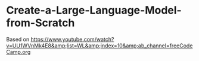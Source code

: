 # Create-a-Large-Language-Model-from-Scratch
Based on https://www.youtube.com/watch?v=UU1WVnMk4E8&amp;list=WL&amp;index=10&amp;ab_channel=freeCodeCamp.org
